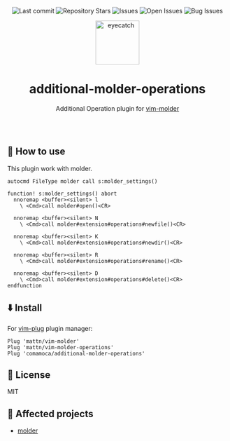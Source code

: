 <div align="center">

![Last commit](https://img.shields.io/github/last-commit/Comamoca/additional-molder-operations?style=flat-square)
![Repository Stars](https://img.shields.io/github/stars/Comamoca/additional-molder-operations?style=flat-square)
![Issues](https://img.shields.io/github/issues/Comamoca/additional-molder-operations?style=flat-square)
![Open Issues](https://img.shields.io/github/issues-raw/Comamoca/additional-molder-operations?style=flat-square)
![Bug Issues](https://img.shields.io/github/issues/Comamoca/additional-molder-operations/bug?style=flat-square)

<img src="https://emoji2svg.deno.dev/api/🦊" alt="eyecatch" height="100">

# additional-molder-operations

Additional Operation plugin for [vim-molder](https://github.com/mattn/vim-molder/)

<br>
<br>

</div>
<div align="center">
</div>

## 🚀 How to use

This plugin work with molder.


```vim
autocmd FileType molder call s:molder_settings()

function! s:molder_settings() abort
  nnoremap <buffer><silent> l
    \ <Cmd>call molder#open()<CR> 

  nnoremap <buffer><silent> N
    \ <Cmd>call molder#extension#operations#newfile()<CR>

  nnoremap <buffer><silent> K
    \ <Cmd>call molder#extension#operations#newdir()<CR> 

  nnoremap <buffer><silent> R
    \ <Cmd>call molder#extension#operations#rename()<CR>

  nnoremap <buffer><silent> D
    \ <Cmd>call molder#extension#operations#delete()<CR>
endfunction
```

## ⬇️  Install

For [vim-plug](https://github.com/junegunn/vim-plug) plugin manager:

```vim
Plug 'mattn/vim-molder'
Plug 'mattn/vim-molder-operations'
Plug 'comamoca/additional-molder-operations'
```

## 📜 License

MIT

## 👏 Affected projects

- [molder](https://github.com/mattn/vim-molder)
